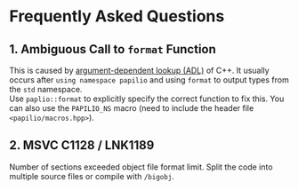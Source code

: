 # Frequently Asked Questions
## 1. Ambiguous Call to `format` Function
This is caused by [argument-dependent lookup (ADL)](https://en.cppreference.com/w/cpp/language/adl) of C++. It usually occurs after `using namespace papilio` and using `format` to output types from the `std` namespace.  
Use `paplio::format` to explicitly specify the correct function to fix this. You can also use the `PAPILIO_NS` macro (need to include the header file `<papilio/macros.hpp>`).

## 2. MSVC C1128 / LNK1189
Number of sections exceeded object file format limit. Split the code into multiple source files or compile with `/bigobj`.
